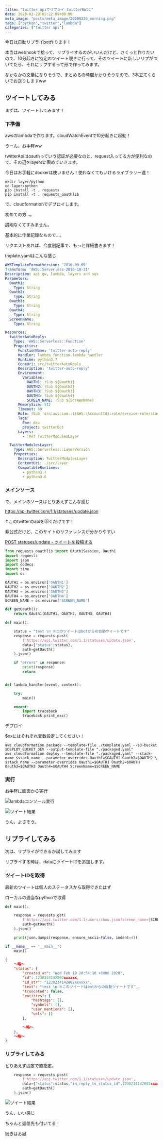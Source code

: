 ```yaml
---
title: "twitter apiでリプライ twitterBot①"
date: 2020-02-20T05:22:09+09:00
meta_image: "posts/meta_image/20200220_morning.png"
tags: ["python","twitter","lambda"]
categories: ["twitter api"]
---
```


今日は自動リプライbot作ります！

本当はwebhookで拾って、リプライするのがいいんだけど、さくっと作りたいので、10分起きに特定のツイート覗きに行って、そのツイートに新しいリプがついてたら、それにリプするって形で作ってみます。

なかなかの文量になりそうで、まとめるの時間かかりそうなので、3本立てくらいでお送りしますww

## ツイートしてみる

まずは、ツイートしてみます！

### 下準備

awsのlambdaで作ります。cloudWatchEventで10分起きに起動！

うーん、お手軽ww

twitterApiはoauthっていう認証が必要なのと、request入ってる方が便利なので、その辺をlayersに固めていきます。

今日はお手軽にdockerは使いません！使わなくてもいけるライブラリー達！

```
mkdir layer/python
cd layer/python
pip install -t . requests
pip install -t . requests_oauthlib
```

で、cloudformationでデプロイします。

初めての方…。

説明なくてすみません。

基本的に作業記録なもので…。

リクエストあれば、今度別記事で、もっと詳細書きます！

tmplate.yamlはこんな感じ

```template.yaml
AWSTemplateFormatVersion: '2010-09-09'
Transform: 'AWS::Serverless-2016-10-31'
Description: api gw, lambda, layers and sqs
Parameters:
  Oauth1:
    Type: String
  Oauth2:
    Type: String
  Oauth3:
    Type: String
  Oauth4:
    Type: String
  ScreenName:
    Type: String

Resources:
  twitterAutoReply:
    Type: 'AWS::Serverless::Function'
    Properties:
      FunctionName: 'twitter-auto-reply'
      Handler: lambda_function.lambda_handler
      Runtime: python3.7
      CodeUri: src/twitterAutoReply
      Description: 'twitter-auto-reply'
      Environment:
        Variables:
          OAUTH1: !Sub ${Oauth1}
          OAUTH2: !Sub ${Oauth2}
          OAUTH3: !Sub ${Oauth3}
          OAUTH4: !Sub ${Oauth4}
          SCREEN_NAME: !Sub ${ScreenName}
      MemorySize: 512
      Timeout: 60
      Role: !Sub 'arn:aws:iam::${AWS::AccountId}:role/service-role/slackBotRole'
      Tags:
        Env: dev
        project: twitterBot
      Layers:
        - !Ref TwitterModulesLayer  

  TwitterModulesLayer:
    Type: AWS::Serverless::LayerVersion
    Properties:
      Description: TwitterModulesLayer
      ContentUri: ./src/layer
      CompatibleRuntimes:
        - python3.7
        - python3.6   
```

### メインソース

で、メインのソースはとりあえずこんな感じ

https://api.twitter.com/1.1/statuses/update.json

↑このtwitterのapiを叩くだけです！

非公式だけど、このサイトのリファレンスが分かりやすい

[POST statuses/update - ツイートを投稿する](https://syncer.jp/Web/API/Twitter/REST_API/POST/statuses/update/)

```src/twitterAutoReply/lambda_function.py
from requests_oauthlib import OAuth1Session, OAuth1
import requests
import json
import codecs
import time
import os

OAUTH1 = os.environ['OAUTH1']
OAUTH2 = os.environ['OAUTH2']
OAUTH3 = os.environ['OAUTH3']
OAUTH4 = os.environ['OAUTH4']
SCREEN_NAME = os.environ['SCREEN_NAME']

def getOauth():
    return OAuth1(OAUTH1, OAUTH2, OAUTH3, OAUTH4)

def main():

    status = "test \n ※このツイートはbotからの自動ツイートです"
    response = requests.post(
        f'https://api.twitter.com/1.1/statuses/update.json',
        data={"status":status},
        auth=getOauth()
    ).json()

    if "errors" in response:
        print(response)
        return


def lambda_handler(event, context):

    try:
        main()

    except:
        import traceback
        traceback.print_exc()
```

デプロイ

$xxにはそれぞれ変数設定してください！

```
aws cloudformation package --template-file ./template.yaml --s3-bucket $DEPLOY_BUCKET_DEV --output-template-file "./packaged.yaml"
aws cloudformation deploy --template-file "./packaged.yaml" --stack-name $stack_name --parameter-overrides Oauth1=$OAUTH1 Oauth2=$OAUTH2 \
$stack_name --parameter-overrides Oauth1=$OAUTH1 Oauth2=$OAUTH Oauth3=$OAUTH3 Oauth4=$OAUTH4 ScreenName=$SCREEN_NAME
```

### 実行

お手軽に画面から実行

![lambdaコンソール実行](../img/twitter-auto-reply-exec.png)

![ツイート結果](../img/twitter-push.jpg)

うん、よさそう。

## リプライしてみる

次は、リプライができるか試してみます

リプライする時は、dataにツイートIDを追加します。

### ツイートIDを取得

最新のツイートは個人のステータスから取得できたはず

ローカルの適当なpythonで取得

```test.py
def main():

    response = requests.get(
        f'https://api.twitter.com/1.1/users/show.json?screen_name={SCREEN_NAME}',
        auth=getOauth()
    ).json()

    print(json.dumps(response, ensure_ascii=False, indent=4))

if __name__ == '__main__':
    main()

```

```json
{
    ～略～
    "status": {
        "created_at": "Wed Feb 19 20:54:10 +0000 2020",
        "id": 1230234142802xxxxxx,
        "id_str": "1230234142802xxxxxx",
        "text": "test \n ※このツイートはbotからの自動ツイートです",
        "truncated": false,
        "entities": {
            "hashtags": [],
            "symbols": [],
            "user_mentions": [],
            "urls": []
        },

        ～略～
    },
    ～略～
}

```


### リプライしてみる

とりあえず固定で直指定。

```src/twitterAutoReply/lambda_function.py
    response = requests.post(
        f'https://api.twitter.com/1.1/statuses/update.json',
        data={"status":status,"in_reply_to_status_id",1230234142802xxxxxx},
        auth=getOauth()
    ).json()
```

![ツイート結果](../img/twitter-reply.jpg)

うん、いい感じ

ちゃんと返信先も付いてる！

続きはお昼